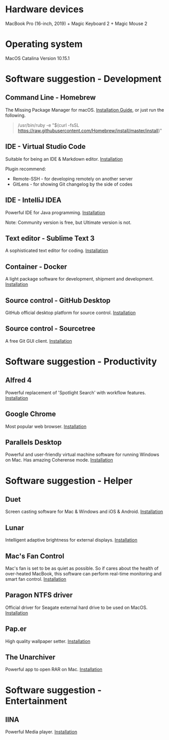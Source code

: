 # Hardware devices
MacBook Pro (16-inch, 2019) + Magic Keyboard 2 + Magic Mouse 2

# Operating system
MacOS Catalina Version 10.15.1

# Software suggestion - Development
## Command Line - Homebrew
The Missing Package Manager for macOS. [Installation Guide](https://brew.sh), or just run the following.
> /usr/bin/ruby -e "$(curl -fsSL https://raw.githubusercontent.com/Homebrew/install/master/install)"

## IDE - Virtual Studio Code
Suitable for being an IDE & Markdown editor. [Installation](https://code.visualstudio.com/)

Plugin recommend:
* Remote-SSH - for developing remotely on another server
* GitLens - for showing Git changelog by the side of codes

## IDE - IntelliJ IDEA
Powerful IDE for Java programming. [Installation](https://www.jetbrains.com/idea/)

Note: Community version is free, but Ultimate version is not.

## Text editor - Sublime Text 3
A sophisticated text editor for coding. [Installation](https://www.sublimetext.com/)

## Container - Docker
A light package software for development, shipment and development. [Installation](https://www.docker.com/)

## Source control - GitHub Desktop
GitHub official desktop platform for source control. [Installation](https://desktop.github.com/)

## Source control - Sourcetree
A free Git GUI client. [Installation](https://www.sourcetreeapp.com/)

# Software suggestion - Productivity
## Alfred 4
Powerful replacement of 'Spotlight Search' with workflow features. [Installation](https://www.alfredapp.com/)

## Google Chrome
Most popular web browser. [Installation](https://www.google.com/intl/zh-CN/chrome/)

## Parallels Desktop
Powerful and user-friendly virtual machine software for running Windows on Mac. Has amazing Coherense mode. [Installation](https://paper.meiyuan.in/)

# Software suggestion - Helper
## Duet
Screen casting software for Mac & Windows and iOS & Android. [Installation](https://zh.duetdisplay.com/)

## Lunar
Intelligent adaptive brightness for external displays. [Installation](https://lunar.fyi/)

## Mac's Fan Control
Mac's fan is set to be as quiet as possible. So if cares about the health of over-heated MacBook, this software can perform real-time monitoring and smart fan control. [Installation](https://www.crystalidea.com/macs-fan-control)

## Paragon NTFS driver
Official driver for Seagate external hard drive to be used on MacOS. [Installation](https://www.seagate.com/cn/zh/support/downloads/item/ntfs-driver-for-mac-os-master-dl/)

## Pap.er
High quality wallpaper setter. [Installation](https://paper.meiyuan.in/)

## The Unarchiver
Powerful app to open RAR on Mac. [Installation](https://theunarchiver.com/)

# Software suggestion - Entertainment
## IINA
Powerful Media player. [Installation](https://iina.io/)